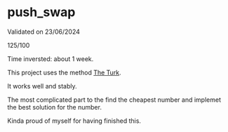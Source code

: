 # push_swap

Validated on 23/06/2024

125/100

Time inversted: about 1 week.

This project uses the method [The Turk](https://medium.com/@ayogun/push-swap-c1f5d2d41e97). 

It works well and stably.

The most complicated part to the find the cheapest number and implemet the best solution for the number.

Kinda proud of myself for having finished this.
